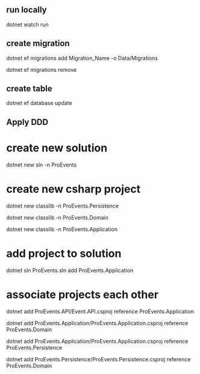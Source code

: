 ## run locally

dotnet watch run

## create migration

dotnet ef migrations add Migration_Name -o Data/Migrations

dotnet ef migrations remove

## create table

dotnet ef database update

## Apply DDD

# create new solution

dotnet new sln -n ProEvents

# create new csharp project

dotnet new classlib -n ProEvents.Persistence

dotnet new classlib -n ProEvents.Domain

dotnet new classlib -n ProEvents.Application

# add project to solution

dotnet sln ProEvents.sln add ProEvents.Application

# associate projects each other

dotnet add ProEvents.API/Event.API.csproj reference ProEvents.Application

dotnet add ProEvents.Application/ProEvents.Application.csproj reference ProEvents.Domain

dotnet add ProEvents.Application/ProEvents.Application.csproj reference ProEvents.Persistence

dotnet add ProEvents.Persistence/ProEvents.Persistence.csproj reference ProEvents.Domain
